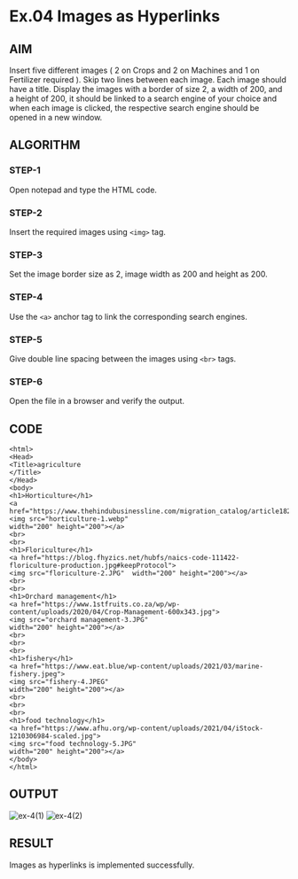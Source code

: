 # Ex.04 Images as Hyperlinks
## AIM
  Insert five different images ( 2 on Crops and 2 on Machines and 1 on Fertilizer required ). 
  Skip two lines between each image. Each image should have a title. 
  Display the images with a border of size 2, a width of 200, and a height of 200, 
  it should be linked to a search engine of your choice and when each image is clicked, 
  the respective search engine should be opened in a new window.

## ALGORITHM
### STEP-1
  Open notepad and type the HTML code.

### STEP-2
  Insert the required images using ```<img>``` tag.

### STEP-3
  Set the image border size as 2, image width as 200 and height as 200.

### STEP-4
  Use the ```<a>``` anchor tag to link the corresponding search engines.  

### STEP-5
  Give double line spacing between the images using ```<br>``` tags.
  
### STEP-6
  Open the file in a browser and verify the output.
  
## CODE
~~~
<html>
<Head>
<Title>agriculture 
</Title>
</Head>
<body>
<h1>Horticulture</h1>
<a href="https://www.thehindubusinessline.com/migration_catalog/article18260120.ece/alternates/LANDSCAPE_615/bl01_horticulture.jpg">
<img src="horticulture-1.webp"
width="200" height="200"></a>
<br>
<br>
<h1>Floriculture</h1>
<a href="https://blog.fhyzics.net/hubfs/naics-code-111422-floriculture-production.jpg#keepProtocol">
<img src="floriculture-2.JPG"  width="200" height="200"></a>
<br>
<br>
<h1>Orchard management</h1>
<a href="https://www.1stfruits.co.za/wp/wp-content/uploads/2020/04/Crop-Management-600x343.jpg">
<img src="orchard management-3.JPG"
width="200" height="200"></a>
<br>
<br>
<br>
<h1>fishery</h1>
<a href="https://www.eat.blue/wp-content/uploads/2021/03/marine-fishery.jpeg">
<img src="fishery-4.JPEG"
width="200" height="200"></a>
<br>
<br>
<br>
<h1>food technology</h1>
<a href="https://www.afhu.org/wp-content/uploads/2021/04/iStock-1210306984-scaled.jpg">
<img src="food technology-5.JPG"
width="200" height="200"></a>
</body>
</html>
~~~


## OUTPUT
![ex-4(1)](https://github.com/Blessytheboral/Ex04_Web-Design/assets/127816463/22e3bb05-9ed0-4615-a6ad-abb638a8eb69)
![ex-4(2)](https://github.com/Blessytheboral/Ex04_Web-Design/assets/127816463/1b32997c-5714-478d-8cd8-fd1926220870)


## RESULT
 Images as hyperlinks is implemented successfully.
